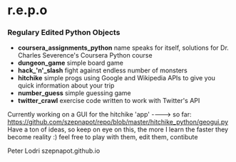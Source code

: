 # r.e.p.o
### Regulary Edited Python Objects


* **coursera_assignments_python**
   name speaks for itself, solutions for Dr. Charles Severence's Coursera Python course
* **dungeon_game**
   simple board game
* **hack_'n'_slash**
   fight against endless number of monsters
* **hitchike**
   simple progs using Google and Wikipedia APIs to give you quick information about your trip
* **number_guess**
   simple guessing game
* **twitter_crawl**
   exercise code written to work with Twitter's API


Currently working on a GUI for the hitchike 'app' ----> so far: https://github.com/szepnapot/repo/blob/master/hitchike_python/geogui.py
Have a ton of ideas, so keep on eye on this, the more I learn the faster they become reality :)
feel free to play with them, edit them, contibute


Peter Lodri
szepnapot.github.io
